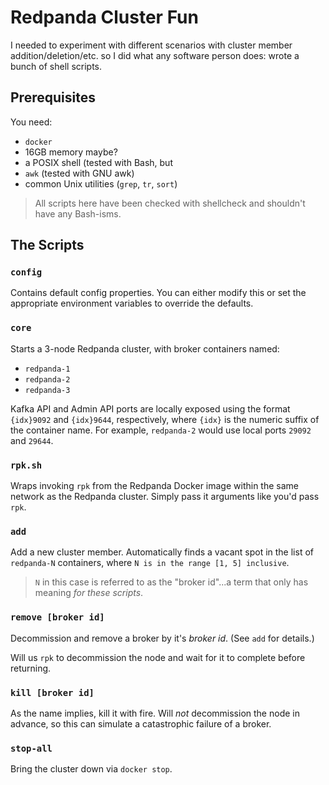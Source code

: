 # Redpanda Cluster Fun

I needed to experiment with different scenarios with cluster member
addition/deletion/etc. so I did what any software person does: wrote a
bunch of shell scripts.

## Prerequisites

You need:
 - `docker`
 - 16GB memory maybe?
 - a POSIX shell (tested with Bash, but
 - `awk` (tested with GNU awk)
 - common Unix utilities (`grep`, `tr`, `sort`)

> All scripts here have been checked with shellcheck and shouldn't
> have any Bash-isms.

## The Scripts

### `config`

Contains default config properties. You can either modify this or set
the appropriate environment variables to override the defaults.

### `core`

Starts a 3-node Redpanda cluster, with broker containers named:
  - `redpanda-1`
  - `redpanda-2`
  - `redpanda-3`

Kafka API and Admin API ports are locally exposed using the format
`{idx}9092` and `{idx}9644`, respectively, where `{idx}` is the
numeric suffix of the container name. For example, `redpanda-2` would
use local ports `29092` and `29644`.

### `rpk.sh`

Wraps invoking `rpk` from the Redpanda Docker image within the same
network as the Redpanda cluster. Simply pass it arguments like you'd
pass `rpk`.

### `add`

Add a new cluster member. Automatically finds a vacant spot in the
list of `redpanda-N` containers, where `N is in the range [1, 5]
inclusive`.

> `N` in this case is referred to as the "broker id"...a term that
> only has meaning _for these scripts_.

### `remove [broker id]`

Decommission and remove a broker by it's _broker id_. (See `add` for details.)

Will us `rpk` to decommission the node and wait for it to complete
before returning.

### `kill [broker id]`

As the name implies, kill it with fire. Will *not* decommission the
node in advance, so this can simulate a catastrophic failure of a
broker.

### `stop-all`

Bring the cluster down via `docker stop`.
